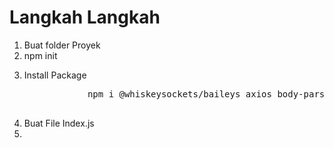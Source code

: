<h1>Langkah Langkah</h1>
<ol>
    <li>Buat folder Proyek </li>
    <li>npm init</li>
    <li>
        <p>Install Package</p>
        <pre>
            npm i @whiskeysockets/baileys axios body-parser cron dotenv express express-validator fs mysql2 nodemon qrcode request socket.io
        </pre>
    </li>
    <li>Buat File Index.js</li>
    <li></li>
</ol>

